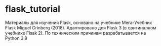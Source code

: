 # flask_tutorial
Материалы для изучения Flask, основано на учебнике Мега-Учебник Flask Miguel Grinberg (2018).
Адаптировано для Flask 3 (в оригиналном учебнике Flsak 2).
По техническим причинам разрабатывается на Python 3.8
